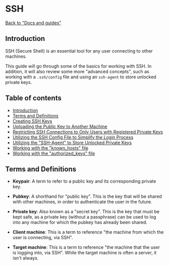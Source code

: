 SSH
===

[Back to "Docs and guides"](../../README.md)

Introduction
------------

SSH (Secure Shell) is an essential tool for any user connecting to other machines.

This guide will go through some of the basics for working with SSH. In addition, it will also review some more "advanced concepts", such as working with a `.ssh/config` file and using an `ssh-agent` to store unlocked private keys.

Table of contents
-----------------

- [Introduction](#introduction)
- [Terms and Definitions](#terms-and-definitions)
- [Creating SSH Keys](create-ssh-keys.md)
- [Uploading the Public Key to Another Machine](upload-public-key-to-another-machine.md)
- [Restricting SSH Connections to Only Users with Registered Private Keys](restrict-connections-to-only-users-with-private-keys.md)
- [Utilizing the SSH Config File to Simplify the Login Process](ssh-config.md)
- [Utilizing the "SSH-Agent" to Store Unlocked Private Keys](ssh-agent.md)
- [Working with the "known_hosts" file](known-hosts.md)
- [Working with the "authorized_keys" file](authorized-keys.md)

Terms and Definitions
---------------------

- **Keypair**: A term to refer to a public key and its corresponding private key.

- **Pubkey**: A shorthand for "public key". This is the key that will be shared with other machines, in order to authenticate the user in the future.

- **Private key**: Also known as a "secret key". This is the key that must be kept safe, as a private key (without a passphrase) can be used to log into any machine for which the pubkey has already been shared.

- **Client machine**: This is a term to reference "the machine from which the user is connecting, via SSH".

- **Target machine**: This is a term to reference "the machine that the user is logging into, via SSH". While the target machine is often a server, it isn't always.
